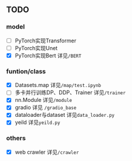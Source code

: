 ## TODO
### model
- [ ] PyTorch实现Transformer
- [ ] PyTorch实现Unet 
- [x] PyTorch实现Bert 详见`/BERT`

### funtion/class
- [x] Datasets.map 详见`/map/test.ipynb`
- [ ] 多卡并行训练DP、DDP、Trainer  详见`/trainer`
- [x] nn.Module 详见`/module`
- [x] gradio 详见 `/gradio_base`
- [x] dataloader与dataset 详见`data_loader.py`
- [x] yeild 详见`yeild.py`

### others
- [x] web crawler 详见`/crawler`
